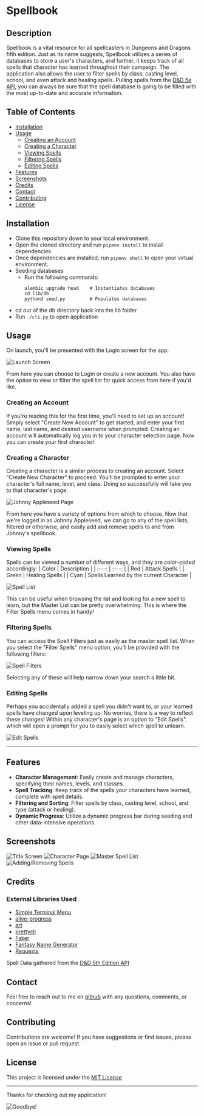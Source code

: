 # Spellbook

## Description

Spellbook is a vital resource for all spellcasters in Dungeons and Dragons fifth edition. Just as its name suggests, Spellbook utilizes a series of databases to store a user's characters, and further, it keeps track of all
spells that character has learned throughout their campaign. The application also allows the user to filter spells by class, casting level, school, and even attack and healing spells. Pulling spells from the [D&D 5e API](https://www.dnd5eapi.co/), you can always be sure that the spell database is going to be filled with the most up-to-date and accurate information.

## Table of Contents
- [Installation](#installation)
- [Usage](#Uuage)
    - [Creating an Account](#creating-an-account)
    - [Creating a Character](#creating-a-character)
    - [Viewing Spells](#viewing-spells)
    - [Filtering Spells](#filtering-spells)
    - [Editing Spells](#editing-spells)
- [Features](#features)
- [Screenshots](#screenshots)
- [Credits](#credits)
- [Contact](#contact)
- [Contributing](#contributing)
- [License](#license)

## Installation

- Clone this repository down to your local environment.
- Open the cloned directory and run `pipenv install` to install dependencies.
- Once dependencies are installed, run `pipenv shell` to open your virtual environment.
- Seeding databases
    - Run the following commands:
        ```
        alembic upgrade head    # Instantiates databases
        cd lib/db
        python3 seed.py         # Populates databases
        ```
- cd out of the db directory back into the lib folder
- Run `./cli.py` to open application

## Usage

On launch, you'll be presented with the Login screen for the app.

![Launch Screen](./screenshots/Title-screen.png)

From here you can choose to Login or create a new account. You also have the option to view or filter the spell list for quick access from here if you'd like.

### Creating an Account

If you're reading this for the first time, you'll need to set up an account! Simply select "Create New Account" to get started, and enter your first name, last name, and desired username when prompted. Creating an account will automatically log you in to your character selection page. Now you can create your first character! 

### Creating a Character

Creating a character is a similar process to creating an account. Select "Create New Character" to proceed. You'll be prompted to enter your character's full name, level, and class. Doing so successfully will take you to that character's page:

![Johnny Appleseed Page](./screenshots/character-page.png)

From here you have a variety of options from which to choose. Now that we're logged in as Johnny Appleseed, we can go to any of the spell lists, filtered or otherwise, and easily add and remove spells to and from Johnny's spellbook.

### Viewing Spells
Spells can be viewed a number of different ways, and they are color-coded accordingly:
| Color | Description |
| :---: | :---: |
| Red | Attack Spells |
| Green | Healing Spells |
| Cyan | Spells Learned by the current Character |

![Spell List](./screenshots/master-spell-list.png)

This can be useful when browsing the list and looking for a new spell to learn, but the Master List can be pretty overwhelming. This is where the Filter Spells menu comes in handy!

### Filtering Spells

You can access the Spell Filters just as easily as the master spell list. When you select the "Filter Spells" menu option, you'll be provided with the following filters:

![Spell Filters](./screenshots/Spell%20Filters.png)

Selecting any of these will help narrow down your search a little bit. 

### Editing Spells

Perhaps you accidentally added a spell you didn't want to, or your learned spells have changed upon leveling up. No worries, there is a way to reflect these changes! Within any character's page is an option to "Edit Spells", which will open a prompt for you to easily select which spell to unlearn.

![Edit Spells](./screenshots/edit-spells.png)



---

## Features

- **Character Management**: Easily create and manage characters, specifying their names, levels, and classes.
- **Spell Tracking**: Keep track of the spells your characters have learned, complete with spell details.
- **Filtering and Sorting**: Filter spells by class, casting level, school, and type (attack or healing).
- **Dynamic Progress**: Utilize a dynamic progress bar during seeding and other data-intensive operations.

## Screenshots
![Title Screen](./screenshots/Title-screen.png)
![Character Page](./screenshots/character-page.png)
![Master Spell List](./screenshots/master-spell-list.png)
![Adding/Removing Spells](./screenshots/Add-remove-spells.gif)

## Credits
### External Libraries Used
- [Simple Terminal Menu](https://pypi.org/project/simple-term-menu/)
- [alive-progress](https://github.com/rsalmei/alive-progress#readme)
- [art](https://pypi.org/project/art/)
- [prettycli](https://github.com/noyoshi/prettycli)
- [Faker](https://faker.readthedocs.io/en/master/)
- [Fantasy Name Generator](https://pypi.org/project/fantasynames/)
- [Requests](https://pypi.org/project/requests/)

Spell Data gathered from the [D&D 5th Edition API](https://www.dnd5eapi.co/)

## Contact

Feel free to reach out to me on [github](https://github.com/shroobear) with any questions, comments, or concerns!

## Contributing

Contributions are welcome! If you have suggestions or find issues, please open an issue or pull request.

## License

This project is licensed under the [MIT License](https://opensource.org/license/mit/)

---
Thanks for checking out my application!

![Goodbye!](./screenshots/goodbye.png)